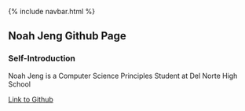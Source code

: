 {% include navbar.html %}
## Noah Jeng Github Page


### Self-Introduction
Noah Jeng is a Computer Science Principles Student at Del Norte High School

[Link to Github](https://github.com/NoahJ214/NoahJengCSP)
